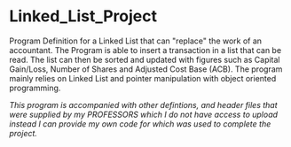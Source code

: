 # Linked_List_Project

Program Definition for a Linked List that can "replace" the work of an accountant. The Program is able to insert a transaction in a list that can be read. The list can then be sorted and updated with figures such as Capital Gain/Loss, Number of Shares and Adjusted Cost Base (ACB). The program mainly relies on Linked List and pointer manipulation with object oriented programming. 

*This program is accompanied with other defintions, and header files that were supplied by my PROFESSORS which I do not have access to upload instead I can provide my own code for which was used to complete the project.*
